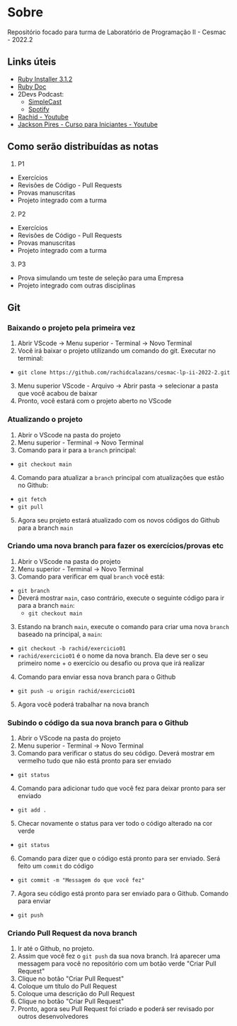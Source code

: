 # Sobre

Repositório focado para turma de Laboratório de Programação II - Cesmac - 2022.2

## Links úteis
- [Ruby Installer 3.1.2](https://github.com/oneclick/rubyinstaller2/releases/download/RubyInstaller-3.1.2-1/rubyinstaller-devkit-3.1.2-1-x64.exe)
- [Ruby Doc](https://ruby-doc.org/)
- 2Devs Podcast:
  - [SimpleCast](https://2devs.simplecast.com/)
  - [Spotify](https://open.spotify.com/show/5PhTDolt2xc9gne9AAUaPL)
- [Rachid - Youtube](https://www.youtube.com/channel/UCvsfG5lPPS4ehw42HhQYPYw)
- [Jackson Pires - Curso para Iniciantes - Youtube](https://youtube.com/playlist?list=PLe3LRfCs4go-mkvHRMSXEOG-HDbzesyaP)

## Como serão distribuídas as notas

1. P1
  - Exercícios
  - Revisões de Código - Pull Requests
  - Provas manuscritas
  - Projeto integrado com a turma
2. P2
  - Exercícios
  - Revisões de Código - Pull Requests
  - Provas manuscritas
  - Projeto integrado com a turma
3. P3
  - Prova simulando um teste de seleção para uma Empresa
  - Projeto integrado com outras disciplinas

## Git

### Baixando o projeto pela primeira vez

1. Abrir VScode -> Menu superior - Terminal -> Novo Terminal
2. Você irá baixar o projeto utilizando um comando do git. Executar no terminal:
  - `git clone https://github.com/rachidcalazans/cesmac-lp-ii-2022-2.git`
3. Menu superior VScode - Arquivo -> Abrir pasta -> selecionar a pasta que você acabou de baixar
4. Pronto, você estará com o projeto aberto no VScode

### Atualizando o projeto

1. Abrir o VScode na pasta do projeto
2. Menu superior - Terminal -> Novo Terminal
3. Comando para ir para a `branch` principal:
  - `git checkout main`
4. Comando para atualizar a `branch` principal com atualizações que estão no Github:
  - `git fetch`
  - `git pull`
5. Agora seu projeto estará atualizado com os novos códigos do Github para a branch `main`

### Criando uma nova branch para fazer os exercícios/provas etc

1. Abrir o VScode na pasta do projeto
2. Menu superior - Terminal -> Novo Terminal
3. Comando para verificar em qual `branch` você está:
  - `git branch`
  - Deverá mostrar `main`, caso contrário, execute o seguinte código para ir para a branch `main`:
    - `git checkout main`
3. Estando na branch `main`, execute o comando para criar uma nova `branch` baseado na principal, a `main`:
  - `git checkout -b rachid/exercicio01`
  - `rachid/exercicio01` é o nome da nova branch. Ela deve ser o seu primeiro nome + o exercício ou desafio ou prova que irá realizar
4. Comando para enviar essa nova branch para o Github
  - `git push -u origin rachid/exercicio01`
5. Agora você poderá trabalhar na nova branch

### Subindo o código da sua nova branch para o Github

1. Abrir o VScode na pasta do projeto
2. Menu superior - Terminal -> Novo Terminal
3. Comando para verificar o status do seu código. Deverá mostrar em vermelho tudo que não está pronto para ser enviado
  - `git status`
4. Comando para adicionar tudo que você fez para deixar pronto para ser enviado
  - `git add .`
5. Checar novamente o status para ver todo o código alterado na cor verde
  - `git status`
6. Comando para dizer que o código está pronto para ser enviado. Será feito um `commit` do código
  - `git commit -m "Messagem do que você fez"`
7. Agora seu código está pronto para ser enviado para o Github. Comando para enviar
  - `git push`

### Criando Pull Request da nova branch

1. Ir até o Github, no projeto.
2. Assim que você fez o `git push` da sua nova branch. Irá aparecer uma messagem para você no repositório com um botão verde "Criar Pull Request"
3. Clique no botão "Criar Pull Request"
4. Coloque um título do Pull Request
5. Coloque uma descrição do Pull Request
6. Clique no botão  "Criar Pull Request"
7. Pronto, agora seu Pull Request foi criado e poderá ser revisado por outros desenvolvedores
